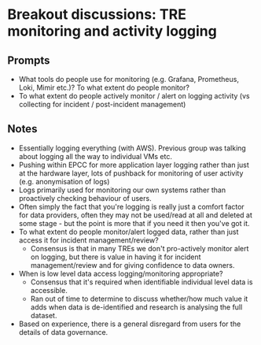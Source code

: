 # Breakout discussions: TRE monitoring and activity logging

## Prompts

- What tools do people use for monitoring (e.g. Grafana, Prometheus, Loki, Mimir etc.)? To what extent do people monitor?
- To what extent do people actively monitor / alert on logging activity (vs collecting for incident / post-incident management)

## Notes

- Essentially logging everything (with AWS). Previous group was talking about logging all the way to individual VMs etc.
- Pushing within EPCC for more application layer logging rather than just at the hardware layer, lots of pushback for monitoring of user activity (e.g. anonymisation of logs)
- Logs primarily used for monitoring our own systems rather than proactively checking behaviour of users.
- Often simply the fact that you're logging is really just a comfort factor for data providers, often they may not be used/read at all and deleted at some stage - but the point is more that if you need it then you've got it.
- To what extent do people monitor/alert logged data, rather than just access it for incident management/review?
  - Consensus is that in many TREs we don't pro-actively monitor alert on logging, but there is value in having it for incident management/review and for giving confidence to data owners.
- When is low level data access logging/monitoring appropriate?
  - Consensus that it's required when identifiable individual level data is accessible.
  - Ran out of time to determine to discuss whether/how much value it adds when data is de-identified and research is analysing the full dataset.
- Based on experience, there is a general disregard from users for the details of data governance.
